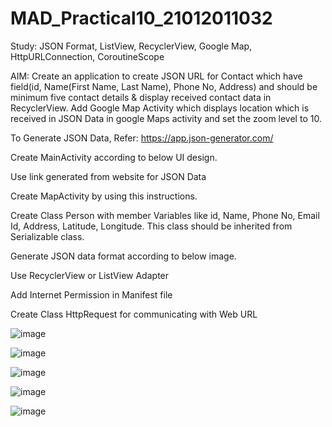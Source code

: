 # MAD_Practical10_21012011032

Study: JSON Format, ListView, RecyclerView, Google Map, HttpURLConnection, CoroutineScope

AIM: Create an application to create JSON URL for Contact which have field(id, Name(First Name, Last Name), Phone No, Address) and should be minimum five contact details & display received contact data in RecyclerView. Add Google Map Activity which displays location which is received in JSON Data in google Maps activity and set the zoom level to 10.

To Generate JSON Data, Refer: https://app.json-generator.com/

Create MainActivity according to below UI design.

Use link generated from website for JSON Data

Create MapActivity by using this instructions.

Create Class Person with member Variables like id, Name, Phone No, Email Id, Address, Latitude, Longitude. This class should be inherited from Serializable class.

Generate JSON data format according to below image.

Use RecyclerView or ListView Adapter

Add Internet Permission in  Manifest file

Create Class HttpRequest for communicating with Web URL

![image](https://github.com/JaviyaShreya/MAD_Practical10_21012011032/assets/98646013/dd1adfc6-8b89-4ebb-91ae-415c3bcd0866)

![image](https://github.com/JaviyaShreya/MAD_Practical10_21012011032/assets/98646013/ec447a1e-fc2b-4087-abc3-0a591a00257d)

![image](https://github.com/JaviyaShreya/MAD_Practical10_21012011032/assets/98646013/c178e49c-fbe1-41e9-a0bd-128533f2945f)

![image](https://github.com/JaviyaShreya/MAD_Practical10_21012011032/assets/98646013/8a83c421-a16c-4de0-822a-280d52caddfb)

![image](https://github.com/JaviyaShreya/MAD_Practical10_21012011032/assets/98646013/fd5a403e-d6ab-4ed4-921d-f11ee50dfd6a)
